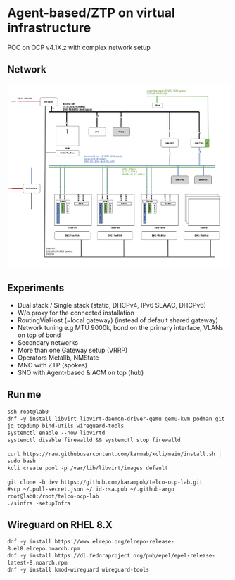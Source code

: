 # Agent-based/ZTP on virtual infrastructure

POC on OCP v4.1X.z with complex network setup

## Network

![net-diagram](net-diagram.png)

## Experiments

- Dual stack / Single stack  (static, DHCPv4, IPv6 SLAAC, DHCPv6)
- W/o proxy for the connected installation
- RoutingViaHost (=local gateway) (instead of default shared gateway)
- Network tuning e.g MTU 9000k, bond on the primary interface, VLANs on top of bond
- Secondary networks
- More than one Gateway setup (VRRP)
- Operators Metallb, NMState
- MNO with ZTP (spokes)
- SNO with Agent-based & ACM on top (hub)

## Run me

```
ssh root@lab0
dnf -y install libvirt libvirt-daemon-driver-qemu qemu-kvm podman git jq tcpdump bind-utils wireguard-tools
systemctl enable --now libvirtd
systemctl disable firewalld && systemctl stop firewalld

curl https://raw.githubusercontent.com/karmab/kcli/main/install.sh | sudo bash
kcli create pool -p /var/lib/libvirt/images default

git clone -b dev https://github.com/karampok/telco-ocp-lab.git
#scp ~/.pull-secret.json ~/.id-rsa.pub ~/.github-argo root@lab0:/root/telco-ocp-lab
./sinfra -setupInfra
```

## Wireguard on RHEL 8.X

```
dnf -y install https://www.elrepo.org/elrepo-release-8.el8.elrepo.noarch.rpm
dnf -y install https://dl.fedoraproject.org/pub/epel/epel-release-latest-8.noarch.rpm
dnf -y install kmod-wireguard wireguard-tools
```
